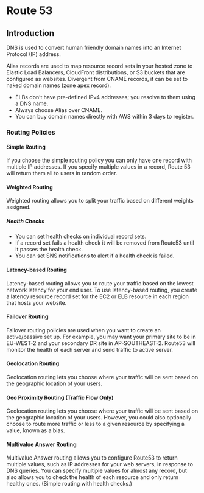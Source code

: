 # Route 53

## Introduction

DNS is used to convert human friendly domain names into an Internet Protocol (IP) address.

Alias records are used to map resource record sets in your hosted zone to Elastic Load Balancers, CloudFront distributions, or S3 buckets that are configured as websites. Divergent from CNAME records, it can be set to naked domain names (zone apex record).

*   ELBs don’t have pre-defined IPv4 addresses; you resolve to them using a DNS name.
*   Always choose Alias over CNAME.
*   You can buy domain names directly with AWS within 3 days to register.

### Routing Policies

#### Simple Routing

If you choose the simple routing policy you can only have one record with multiple IP addresses. If you specify multiple values in a record, Route 53 will return them all to users in random order.

#### Weighted Routing

Weighted routing allows you to split your traffic based on different weights assigned.

##### Health Checks

*   You can set health checks on individual record sets.
*   If a record set fails a health check it will be removed from Route53 until it passes the health check.
*   You can set SNS notifications to alert if a health check is failed.

#### Latency-based Routing

Latency-based routing allows you to route your traffic based on the lowest network latency for your end user. To use latency-based routing, you create a latency resource record set for the EC2 or ELB resource in each region that hosts your website.

#### Failover Routing

Failover routing policies are used when you want to create an active/passive set up. For example, you may want your primary site to be in EU-WEST-2 and your secondary DR site in AP-SOUTHEAST-2. Route53 will monitor the health of each server and send traffic to active server.

#### Geolocation Routing

Geolocation routing lets you choose where your traffic will be sent based on the geographic location of your users.

#### Geo Proximity Routing (Traffic Flow Only)

Geolocation routing lets you choose where your traffic will be sent based on the geographic location of your users. However, you could also optionally choose to route more traffic or less to a given resource by specifying a value, known as a bias.

#### Multivalue Answer Routing

Multivalue Answer routing allows you to configure Route53 to return multiple values, such as IP addresses for your web servers, in response to DNS queries. You can specify multiple values for almost any record, but also allows you to check the health of each resource and only return healthy ones. (Simple routing with health checks.)